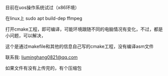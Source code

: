 目前在uos操作系统试过（x86环境）

在linux上 sudo apt build-dep ffmpeg

打开cmake工程，即可编译，可能环境跟随不同的电脑情况有变化，不过，都是小问题，可以解决，

这个是通过makefile和其他的信息自己写的cmake工程，没有编译asm文件

联系我:
liuminghang0821@qq.com

如果文件有没有上传完的，有个压缩包
